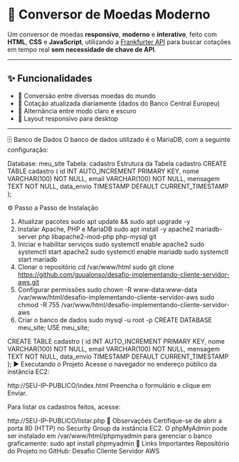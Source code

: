 # 💱 Conversor de Moedas Moderno

Um conversor de moedas **responsivo**, **moderno** e **interativo**, feito com **HTML**, **CSS** e **JavaScript**, utilizando a [Frankfurter API](https://www.frankfurter.dev/) para buscar cotações em tempo real **sem necessidade de chave de API**.

---

## ✨ Funcionalidades

- 🔄 Conversão entre diversas moedas do mundo
- 📅 Cotação atualizada diariamente (dados do Banco Central Europeu)
- 🌙 Alternância entre modo claro e escuro
- 📱 Layout responsivo para desktop 

---
🗄️ Banco de Dados
O banco de dados utilizado é o MariaDB, com a seguinte configuração:

Database: meu_site
Tabela: cadastro
Estrutura da Tabela cadastro
CREATE TABLE cadastro (
    id INT AUTO_INCREMENT PRIMARY KEY,
    nome VARCHAR(100) NOT NULL,
    email VARCHAR(100) NOT NULL,
    mensagem TEXT NOT NULL,
    data_envio TIMESTAMP DEFAULT CURRENT_TIMESTAMP
);

⚙️ Passo a Passo de Instalação
1. Atualizar pacotes
sudo apt update && sudo apt upgrade -y
2. Instalar Apache, PHP e MariaDB
sudo apt install -y apache2 mariadb-server php libapache2-mod-php php-mysql git
3. Iniciar e habilitar serviços
sudo systemctl enable apache2
sudo systemctl start apache2
sudo systemctl enable mariadb
sudo systemctl start mariadb
4. Clonar o repositório
cd /var/www/html
sudo git clone https://github.com/guualonso/desafio-implementando-cliente-servidor-aws.git
5. Configurar permissões
sudo chown -R www-data:www-data /var/www/html/desafio-implementando-cliente-servidor-aws
sudo chmod -R 755 /var/www/html/desafio-implementando-cliente-servidor-aws
6. Criar o banco de dados
sudo mysql -u root -p
CREATE DATABASE meu_site;
USE meu_site;

CREATE TABLE cadastro (
    id INT AUTO_INCREMENT PRIMARY KEY,
    nome VARCHAR(100) NOT NULL,
    email VARCHAR(100) NOT NULL,
    mensagem TEXT NOT NULL,
    data_envio TIMESTAMP DEFAULT CURRENT_TIMESTAMP
);
▶️ Executando o Projeto
Acesse o navegador no endereço público da instância EC2:

http://SEU-IP-PUBLICO/index.html
Preencha o formulário e clique em Enviar.

Para listar os cadastros feitos, acesse:

http://SEU-IP-PUBLICO/listar.php
📌 Observações
Certifique-se de abrir a porta 80 (HTTP) no Security Group da instância EC2.
O phpMyAdmin pode ser instalado em /var/www/html/phpmyadmin para gerenciar o banco graficamente:
sudo apt install phpmyadmin
📎 Links Importantes
Repositório do Projeto no GitHub: Desafio Cliente Servidor AWS
